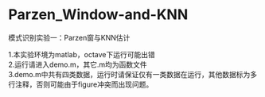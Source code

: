 # Parzen_Window-and-KNN
模式识别实验一：Parzen窗与KNN估计

1.本实验环境为matlab，octave下运行可能出错  
2.运行请进入demo.m，其它.m均为函数文件  
3.demo.m中共有四类数据，运行时请保证仅有一类数据在运行，其他数据标为多行注释，否则可能由于figure冲突而出现问题。  
